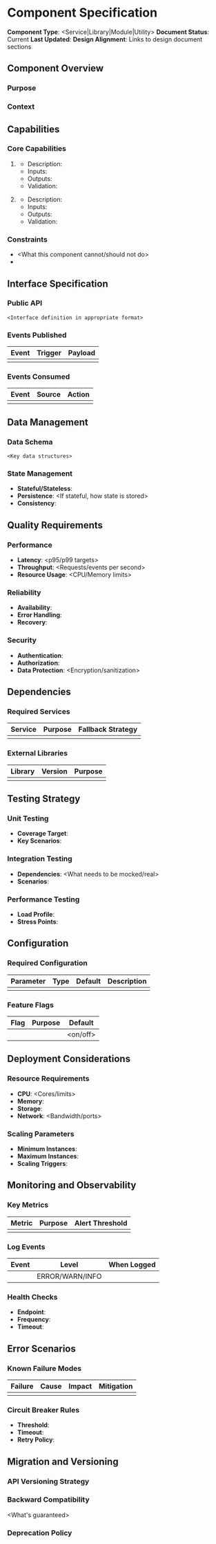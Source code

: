 # <Component Name> Component Specification

**Component Type**: <Service|Library|Module|Utility>
**Document Status**: Current
**Last Updated**: <YYYY-MM-DD>
**Design Alignment**: Links to design document sections

## Component Overview

### Purpose
<Clear statement of why this component exists>

### Context
<How this component fits in the larger system>

## Capabilities

### Core Capabilities
1. **<Capability Name>**
   - Description: <What it does>
   - Inputs: <What it needs>
   - Outputs: <What it produces>
   - Validation: <How correctness is ensured>

2. **<Capability Name>**
   - Description: <What it does>
   - Inputs: <What it needs>
   - Outputs: <What it produces>
   - Validation: <How correctness is ensured>

### Constraints
- <What this component cannot/should not do>
- <Hard limits or boundaries>

## Interface Specification

### Public API
```
<Interface definition in appropriate format>
```

### Events Published
| Event | Trigger | Payload |
|-------|---------|---------|
| <Name> | <When fired> | <Data structure> |

### Events Consumed
| Event | Source | Action |
|-------|--------|--------|
| <Name> | <From where> | <What happens> |

## Data Management

### Data Schema
```
<Key data structures>
```

### State Management
- **Stateful/Stateless**: <Which and why>
- **Persistence**: <If stateful, how state is stored>
- **Consistency**: <Requirements>

## Quality Requirements

### Performance
- **Latency**: <p95/p99 targets>
- **Throughput**: <Requests/events per second>
- **Resource Usage**: <CPU/Memory limits>

### Reliability
- **Availability**: <Uptime target>
- **Error Handling**: <Strategy>
- **Recovery**: <How it recovers from failures>

### Security
- **Authentication**: <Requirements>
- **Authorization**: <Requirements>
- **Data Protection**: <Encryption/sanitization>

## Dependencies

### Required Services
| Service | Purpose | Fallback Strategy |
|---------|---------|-------------------|
| <Name> | <Why needed> | <If unavailable> |

### External Libraries
| Library | Version | Purpose |
|---------|---------|---------|
| <Name> | <Version> | <Why used> |

## Testing Strategy

### Unit Testing
- **Coverage Target**: <Percentage>
- **Key Scenarios**: <What must be tested>

### Integration Testing
- **Dependencies**: <What needs to be mocked/real>
- **Scenarios**: <Key integration points>

### Performance Testing
- **Load Profile**: <Expected usage pattern>
- **Stress Points**: <What might break>

## Configuration

### Required Configuration
| Parameter | Type | Default | Description |
|-----------|------|---------|-------------|
| <Name> | <Type> | <Value> | <Purpose> |

### Feature Flags
| Flag | Purpose | Default |
|------|---------|---------|
| <Name> | <What it controls> | <on/off> |

## Deployment Considerations

### Resource Requirements
- **CPU**: <Cores/limits>
- **Memory**: <RAM requirements>
- **Storage**: <Disk needs>
- **Network**: <Bandwidth/ports>

### Scaling Parameters
- **Minimum Instances**: <Number>
- **Maximum Instances**: <Number>
- **Scaling Triggers**: <Metrics>

## Monitoring and Observability

### Key Metrics
| Metric | Purpose | Alert Threshold |
|--------|---------|-----------------|
| <Name> | <What it measures> | <When to alert> |

### Log Events
| Event | Level | When Logged |
|-------|-------|-------------|
| <Name> | ERROR/WARN/INFO | <Condition> |

### Health Checks
- **Endpoint**: <Path>
- **Frequency**: <How often>
- **Timeout**: <Limit>

## Error Scenarios

### Known Failure Modes
| Failure | Cause | Impact | Mitigation |
|---------|-------|--------|------------|
| <Type> | <What causes it> | <System impact> | <How handled> |

### Circuit Breaker Rules
- **Threshold**: <When to open>
- **Timeout**: <How long to wait>
- **Retry Policy**: <How to retry>

## Migration and Versioning

### API Versioning Strategy
<How versions are handled>

### Backward Compatibility
<What's guaranteed>

### Deprecation Policy
<How old versions are retired>